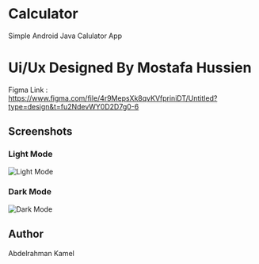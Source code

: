 # Calculator
Simple Android Java Calulator App

# Ui/Ux Designed By Mostafa Hussien 
Figma Link : https://www.figma.com/file/4r9MepsXk8qvKVfpriniDT/Untitled?type=design&t=fu2NdevWY0D2D7g0-6


## Screenshots
### Light Mode
![Light Mode](https://github.com/Abdelrahman-Kamel8886/Calculator/assets/126878089/c328deb0-c9ed-4230-901e-677c3ef4fe2c)
### Dark Mode
![Dark Mode](https://github.com/Abdelrahman-Kamel8886/Calculator/assets/126878089/d1d048a9-b065-4aa6-a625-9b17d5c1baa2)

## Author
Abdelrahman Kamel
